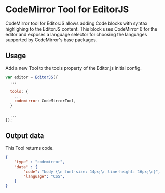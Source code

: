 # CodeMirror Tool for EditorJS

CodeMirror tool for EditorJS allows adding Code blocks with syntax highlighing to the EditorJS content. This block uses CodeMirror 6 for the editor and exposes a language selector for choosing the languages supported by CodeMirror's base packages.

## Usage

Add a new Tool to the tools property of the Editor.js initial config.

```js
var editor = EditorJS({
  ...
  
  tools: {
    ...
    codemirror: CodeMirrorTool,
  }
  
  ...
});
```

## Output data

This Tool returns code.

```json
{
    "type" : "codemirror",
    "data" : {
        "code": "body {\n font-size: 14px;\n line-height: 16px;\n}",
        "language": "CSS",
    }
}
```